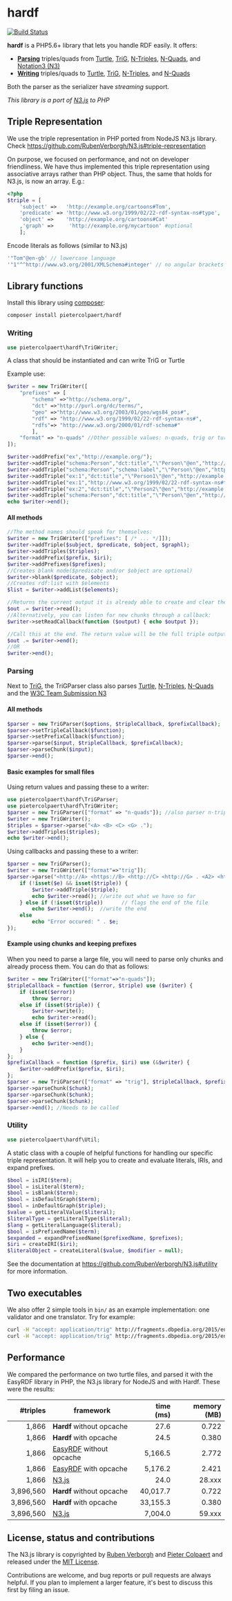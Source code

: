 # hardf
[![Build Status](https://travis-ci.org/pietercolpaert/hardf.svg?branch=master)](https://travis-ci.org/pietercolpaert/hardf)

**hardf** is a PHP5.6+ library that lets you handle RDF easily. It offers:
 - [**Parsing**](#parsing) triples/quads from [Turtle](http://www.w3.org/TR/turtle/), [TriG](http://www.w3.org/TR/trig/), [N-Triples](http://www.w3.org/TR/n-triples/), [N-Quads](http://www.w3.org/TR/n-quads/), and [Notation3 (N3)](https://www.w3.org/TeamSubmission/n3/)
 - [**Writing**](#writing) triples/quads to [Turtle](http://www.w3.org/TR/turtle/), [TriG](http://www.w3.org/TR/trig/), [N-Triples](http://www.w3.org/TR/n-triples/), and [N-Quads](http://www.w3.org/TR/n-quads/)

Both the parser as the serializer have _streaming_ support.

_This library is a port of [N3.js](https://github.com/RubenVerborgh/N3.js) to PHP_

## Triple Representation

We use the triple representation in  PHP ported from NodeJS N3.js library. Check https://github.com/RubenVerborgh/N3.js#triple-representation

On purpose, we focused on performance, and not on developer friendliness.
We have thus implemented this triple representation using associative arrays rather than PHP object. Thus, the same that holds for N3.js, is now an array. E.g.:

```php
<?php
$triple = [
    'subject' =>   'http://example.org/cartoons#Tom',
    'predicate' => 'http://www.w3.org/1999/02/22-rdf-syntax-ns#type',
    'object' =>    'http://example.org/cartoons#Cat'
    ,'graph' =>     'http://example.org/mycartoon' #optional
    ];
```

Encode literals as follows (similar to N3.js)

```php
'"Tom"@en-gb' // lowercase language
'"1"^^http://www.w3.org/2001/XMLSchema#integer' // no angular brackets <>
```

## Library functions

Install this library using [composer](http://getcomposer.org):

```bash
composer install pietercolpaert/hardf
```

### Writing
```php
use pietercolpaert\hardf\TriGWriter;
```

A class that should be instantiated and can write TriG or Turtle

Example use:
```php
$writer = new TriGWriter([
    "prefixes" => [
        "schema" =>"http://schema.org/",
        "dct" =>"http://purl.org/dc/terms/",
        "geo" =>"http://www.w3.org/2003/01/geo/wgs84_pos#",
        "rdf" => "http://www.w3.org/1999/02/22-rdf-syntax-ns#",
        "rdfs"=> "http://www.w3.org/2000/01/rdf-schema#"
        ],
    "format" => "n-quads" //Other possible values: n-quads, trig or turtle
]);

$writer->addPrefix("ex","http://example.org/");
$writer->addTriple("schema:Person","dct:title","\"Person\"@en","http://example.org/#test");
$writer->addTriple("schema:Person","schema:label","\"Person\"@en","http://example.org/#test");
$writer->addTriple("ex:1","dct:title","\"Person1\"@en","http://example.org/#test");
$writer->addTriple("ex:1","http://www.w3.org/1999/02/22-rdf-syntax-ns#type","schema:Person","http://example.org/#test");
$writer->addTriple("ex:2","dct:title","\"Person2\"@en","http://example.org/#test");
$writer->addTriple("schema:Person","dct:title","\"Person\"@en","http://example.org/#test2");
echo $writer->end();
```

#### All methods
```php
//The method names should speak for themselves:
$writer = new TriGWriter(["prefixes": [ /* ... */]]);
$writer->addTriple($subject, $predicate, $object, $graphl);
$writer->addTriples($triples);
$writer->addPrefix($prefix, $iri);
$writer->addPrefixes($prefixes);
//Creates blank node($predicate and/or $object are optional)
$writer->blank($predicate, $object);
//Creates rdf:list with $elements
$list = $writer->addList($elements);

//Returns the current output it is already able to create and clear the internal memory use (useful for streaming)
$out .= $writer->read();
//Alternatively, you can listen for new chunks through a callback:
$writer->setReadCallback(function ($output) { echo $output });

//Call this at the end. The return value will be the full triple output, or the rest of the output such as closing dots and brackets, unless a callback was set.
$out .= $writer->end();
//OR
$writer->end();
```

### Parsing

Next to [TriG](https://www.w3.org/TR/trig/), the TriGParser class also parses [Turtle](https://www.w3.org/TR/turtle/), [N-Triples](https://www.w3.org/TR/n-triples/), [N-Quads](https://www.w3.org/TR/n-quads/) and the [W3C Team Submission N3](https://www.w3.org/TeamSubmission/n3/)

#### All methods

```php
$parser = new TriGParser($options, $tripleCallback, $prefixCallback);
$parser->setTripleCallback($function);
$parser->setPrefixCallback($function);
$parser->parse($input, $tripleCallback, $prefixCallback);
$parser->parseChunk($input);
$parser->end();
```

#### Basic examples for small files

Using return values and passing these to a writer:
```php
use pietercolpaert\hardf\TriGParser;
use pietercolpaert\hardf\TriGWriter;
$parser = new TriGParser(["format" => "n-quads"]); //also parser n-triples, n3, turtle and trig. Format is optional
$writer = new TriGWriter();
$triples = $parser->parse("<A> <B> <C> <G> .");
$writer->addTriples($triples);
echo $writer->end();
```

Using callbacks and passing these to a writer:
```php
$parser = new TriGParser();
$writer = new TriGWriter(["format"=>"trig"]);
$parser->parse("<http://A> <https://B> <http://C> <http://G> . <A2> <https://B2> <http://C2> <http://G3> .", function ($e, $triple) use ($writer) {
    if (!isset($e) && isset($triple)) {
        $writer->addTriple($triple);
        echo $writer->read(); //write out what we have so far
    } else if (!isset($triple))      // flags the end of the file
        echo $writer->end();  //write the end
    else
        echo "Error occured: " . $e;
});
```

#### Example using chunks and keeping prefixes

When you need to parse a large file, you will need to parse only chunks and already process them. You can do that as follows:

```php
$writer = new TriGWriter(["format"=>"n-quads"]);
$tripleCallback = function ($error, $triple) use ($writer) {
    if (isset($error))
        throw $error;
    else if (isset($triple)) {
        $writer->write();
        echo $writer->read();
    else if (isset($error)) {
        throw $error;
    } else {
        echo $writer->end();
    }
};
$prefixCallback = function ($prefix, $iri) use (&$writer) {
    $writer->addPrefix($prefix, $iri);
};
$parser = new TriGParser(["format" => "trig"], $tripleCallback, $prefixCallback);
$parser->parseChunk($chunk);
$parser->parseChunk($chunk);
$parser->parseChunk($chunk);
$parser->end(); //Needs to be called
```

### Utility
```php
use pietercolpaert\hardf\Util;
```

A static class with a couple of helpful functions for handling our specific triple representation. It will help you to create and evaluate literals, IRIs, and expand prefixes.

```php
$bool = isIRI($term);
$bool = isLiteral($term);
$bool = isBlank($term);
$bool = isDefaultGraph($term);
$bool = inDefaultGraph($triple);
$value = getLiteralValue($literal);
$literalType = getLiteralType($literal);
$lang = getLiteralLanguage($literal);
$bool = isPrefixedName($term);
$expanded = expandPrefixedName($prefixedName, $prefixes);
$iri = createIRI($iri);
$literalObject = createLiteral($value, $modifier = null);
```

See the documentation at https://github.com/RubenVerborgh/N3.js#utility for more information.

## Two executables

We also offer 2 simple tools in `bin/` as an example implementation: one validator and one translator. Try for example:
```bash
curl -H "accept: application/trig" http://fragments.dbpedia.org/2015/en | php bin/validator.php trig
curl -H "accept: application/trig" http://fragments.dbpedia.org/2015/en | php bin/convert.php trig n-triples
```

## Performance

We compared the performance on two turtle files, and parsed it with the EasyRDF library in PHP, the N3.js library for NodeJS and with Hardf. These were the results:

| #triples | framework               | time (ms) | memory (MB) |
|----------:|-------------------------|------:|--------:|
|1,866    | __Hardf__ without opcache |  27.6   |   0.722     |
|1,866    | __Hardf__ with opcache    |   24.5   |    0.380    |
|1,866    | [EasyRDF](https://github.com/njh/easyrdf) without opcache |   5,166.5   |    2.772   |
|1,866    | [EasyRDF](https://github.com/njh/easyrdf) with opcache    |  5,176.2    |  2.421     |
| 1,866  |   [N3.js](https://github.com/RubenVerborgh/N3.js) |  24.0    |  28.xxx  |
| 3,896,560  |   __Hardf__ without opcache |  40,017.7    |  0.722   |
| 3,896,560  |   __Hardf__ with opcache |    33,155.3  |    0.380   |
| 3,896,560  |   [N3.js](https://github.com/RubenVerborgh/N3.js) |  7,004.0    |  59.xxx    |


## License, status and contributions
The N3.js library is copyrighted by [Ruben Verborgh](http://ruben.verborgh.org/) and [Pieter Colpaert](https://pietercolpaert.be)
and released under the [MIT License](https://github.com/RubenVerborgh/N3.js/blob/master/LICENSE.md).

Contributions are welcome, and bug reports or pull requests are always helpful.
If you plan to implement a larger feature, it's best to discuss this first by filing an issue.
